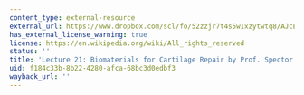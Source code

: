 ```yaml
---
content_type: external-resource
external_url: https://www.dropbox.com/scl/fo/52zzjr7t4s5w1xzytwtq8/AJcEtK_TPtYGIkPyFJA2vC0/Lecture%20Recordings?dl=0&preview=2022-11-22_Biomaterials+for+Cartilage+Repair+%28Spector%29.mp4&rlkey=qojtvzyd9q8cpudjtvj939i69&subfolder_nav_tracking=1
has_external_license_warning: true
license: https://en.wikipedia.org/wiki/All_rights_reserved
status: ''
title: 'Lecture 21: Biomaterials for Cartilage Repair by Prof. Spector'
uid: f184c33b-8b22-4280-afca-68bc3d0edbf3
wayback_url: ''
---
```

